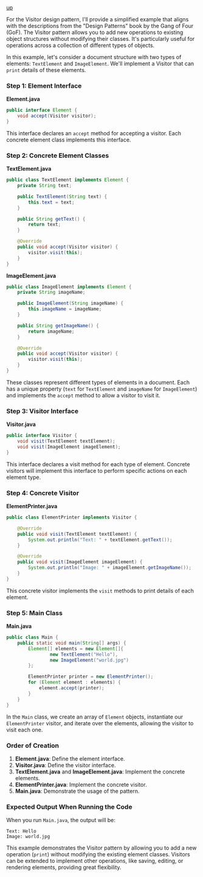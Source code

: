[up](../README.md)

For the Visitor design pattern, I'll provide a simplified example that aligns with the descriptions from the "Design Patterns" book by the Gang of Four (GoF). The Visitor pattern allows you to add new operations to existing object structures without modifying their classes. It's particularly useful for operations across a collection of different types of objects.

In this example, let's consider a document structure with two types of elements: `TextElement` and `ImageElement`. We'll implement a Visitor that can `print` details of these elements.

### Step 1: Element Interface

**Element.java**
```java
public interface Element {
    void accept(Visitor visitor);
}
```
This interface declares an `accept` method for accepting a visitor. Each concrete element class implements this interface.

### Step 2: Concrete Element Classes

**TextElement.java**
```java
public class TextElement implements Element {
    private String text;

    public TextElement(String text) {
        this.text = text;
    }

    public String getText() {
        return text;
    }

    @Override
    public void accept(Visitor visitor) {
        visitor.visit(this);
    }
}
```

**ImageElement.java**
```java
public class ImageElement implements Element {
    private String imageName;

    public ImageElement(String imageName) {
        this.imageName = imageName;
    }

    public String getImageName() {
        return imageName;
    }

    @Override
    public void accept(Visitor visitor) {
        visitor.visit(this);
    }
}
```
These classes represent different types of elements in a document. Each has a unique property (`text` for `TextElement` and `imageName` for `ImageElement`) and implements the `accept` method to allow a visitor to visit it.

### Step 3: Visitor Interface

**Visitor.java**
```java
public interface Visitor {
    void visit(TextElement textElement);
    void visit(ImageElement imageElement);
}
```
This interface declares a visit method for each type of element. Concrete visitors will implement this interface to perform specific actions on each element type.

### Step 4: Concrete Visitor

**ElementPrinter.java**
```java
public class ElementPrinter implements Visitor {

    @Override
    public void visit(TextElement textElement) {
        System.out.println("Text: " + textElement.getText());
    }

    @Override
    public void visit(ImageElement imageElement) {
        System.out.println("Image: " + imageElement.getImageName());
    }
}
```
This concrete visitor implements the `visit` methods to print details of each element.

### Step 5: Main Class

**Main.java**
```java
public class Main {
    public static void main(String[] args) {
        Element[] elements = new Element[]{
                new TextElement("Hello"),
                new ImageElement("world.jpg")
        };

        ElementPrinter printer = new ElementPrinter();
        for (Element element : elements) {
            element.accept(printer);
        }
    }
}
```
In the `Main` class, we create an array of `Element` objects, instantiate our `ElementPrinter` visitor, and iterate over the elements, allowing the visitor to visit each one.

### Order of Creation
1. **Element.java**: Define the element interface.
2. **Visitor.java**: Define the visitor interface.
3. **TextElement.java** and **ImageElement.java**: Implement the concrete elements.
4. **ElementPrinter.java**: Implement the concrete visitor.
5. **Main.java**: Demonstrate the usage of the pattern.

### Expected Output When Running the Code
When you run `Main.java`, the output will be:
```
Text: Hello
Image: world.jpg
```

This example demonstrates the Visitor pattern by allowing you to add a new operation (`print`) without modifying the existing element classes. Visitors can be extended to implement other operations, like saving, editing, or rendering elements, providing great flexibility.
